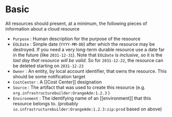 # Basic

All resources should present, at a minimum, the following pieces of information about a cloud resource

-   `Purpose` : Human description for the purpose of the resource
-   `EOLDate` : Simple date (`YYYY-MM-DD`) after which the resource may be destroyed.  If you need a very long-term durable resource use a date far in the future (like `2031-12-31`). Note that `EOLDate` is _inclusive_, so it is the _last day that resource will be valid_. So for `2031-12-22`, the resource can be deleted starting on `2031-12-23`
-   `Owner` : An entity, by local account identifier, that owns the resource.  This should be some notification target
-   `CostCenter` : A [[Cost Center]] designation
-   `Source` : The artifact that was used to create this resource (e.g. `org.infrastructurebuilder:OrangeAde:1.2.3` )
-   `Environment` : The identifying name of an [[environment]] that this resource belongs to. (probably `io.infrastructurebuilder:OrangeAde:1.2.3:zip:prod` based on above)